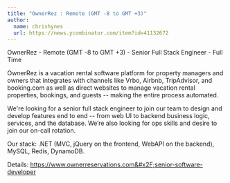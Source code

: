 ```yaml
---
title: "OwnerRez : Remote (GMT -8 to GMT +3)"
author:
  name: chrishynes
  url: https://news.ycombinator.com/item?id=41132672
---
```

OwnerRez - Remote (GMT -8 to GMT +3) - Senior Full Stack Engineer - Full Time

OwnerRez is a vacation rental software platform for property managers and owners that integrates with channels like Vrbo, Airbnb, TripAdvisor, and booking.com as well as direct websites to manage vacation rental properties, bookings, and guests -- making the entire process automated.

We&#x27;re looking for a senior full stack engineer to join our team to design and develop features end to end -- from web UI to backend business logic, services, and the database. We’re also looking for ops skills and desire to join our on-call rotation.

Our stack: .NET (MVC, jQuery on the frontend, WebAPI on the backend), MySQL, Redis, DynamoDB.

Details: <a href="https:&#x2F;&#x2F;www.ownerreservations.com&#x2F;senior-software-developer" rel="nofollow">https:&#x2F;&#x2F;www.ownerreservations.com&#x2F;senior-software-developer</a>
